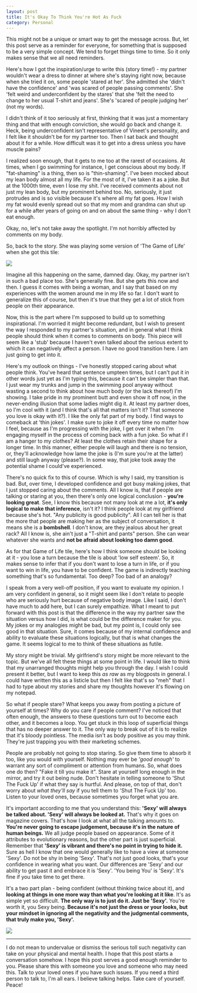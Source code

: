 ```yaml
---
layout: post
title: It's Okay To Think You're Hot As Fuck
category: Personal
---
```



This might not be a unique or smart way to get the message across. But, let this post serve as a reminder for everyone, for something that is supposed to be a very simple concept. We tend to forget things time to time. So it only makes sense that we all need reminders.

Here's how I got the inspiration/urge to write this (story time!) - my partner wouldn't wear a dress to dinner at where she's staying right now, because when she tried it on, some people 'stared at her'. She admitted she 'didn't have the confidence' and 'was scared of people passing comments'. She 'felt weird and underconfident by the stares' that she 'felt the need to change to her usual T-shirt and jeans'. She's 'scared of people judging her' (not my words).

I didn't think of it too seriously at first, thinking that it was just a momentary thing and that with enough conviction, she would go back and change it. Heck, being underconfident isn't representative of Vineet's personality, and I felt like it shouldn't be for my partner too. Then I sat back and thought about it for a while. How difficult was it to get into a dress unless you have muscle pains?

I realized soon enough, that it gets to me too at the rarest of occasions. At times, when I go swimming for instance, I get conscious about my body. If "fat-shaming" is a thing, then so is "thin-shaming". I've been mocked about my lean body almost all my life. For the most of it, I've taken it as a joke. But at the 1000th time, even I lose my shit. I've received comments about not just my lean body, but my prominent behind too. No, seriously, it just protrudes and is so visible because it's where all my fat goes. How I wish my fat would evenly spread out so that my mom and grandma can shut up for a while after years of going on and on about the same thing - why I don't eat enough.

Okay, no, let's not take away the spotlight. I'm not horribly affected by comments on my body.

So, back to the story. She was playing some version of 'The Game of Life' when she got this tile:

![](https://raw.githubusercontent.com/vineetjc/vineetjc.github.io/master/images/gameoflife.jpg)

Imagine all this happening on the same, damned day. Okay, my partner isn't in such a bad place too. She's generally fine. But she gets this now and then. I guess it comes with being a woman, and I say that based on my experiences with the women around me in my life so far. I don't want to generalize this of course, but then it's true that they get a lot of stick from people on their appearance.

Now, this is the part where I'm supposed to build up to something inspirational. I'm worried it might become redundant, but I wish to present the way I responded to my partner's situation, and in general what I think people should think when it comes to comments on body. This piece will seem like a 'stub' because I haven't even talked about the serious extent to which it can negatively affect a person. I have no good transition here. I am just going to get into it.

Here's my outlook on things - I've honestly stopped caring about what people think. You've heard that sentence umpteen times, but I can't put it in other words just yet as I'm typing this, because it can't be simpler than that. I just wear my trunks and jump in the swimming pool anyway without wasting a second to think about how much body (or the lack thereof) I'm showing. I take pride in my prominent butt and even show it off now, in the never-ending illusion that some ladies might dig it. At least my partner does, so I'm cool with it (and I think that's all that matters isn't it? That someone you love is okay with it?). I like the only fat part of my body. I find ways to comeback at 'thin jokes'. I make sure to joke it off every time no matter how I feel, because as I'm progressing with the joke, I get over it when I'm engaging myself in the process of coming back with a fun joke. So what if I am a hanger to my clothes? At least the clothes retain their shape for a longer time. In this manner, either people will laugh and there is no tension, or, they'll acknowledge how lame the joke is (I'm sure you're at the latter) and still laugh anyway (please?). In some way, that joke took away the potential shame I could've experienced.

There's no quick fix to this of course. Which is why I said, my transition is bad. But, over time, I developed confidence and got busy making jokes, that I just stopped caring about the comments. All I know is, that if people are talking or staring at you, then there's only one logical conclusion - **you're looking great**. See, I know this because not many look at me a lot, **it's only logical to make that inference**, isn't it? I think people look at my girlfriend because she's hot. "Any publicity is good publicity". All I can tell her is that the more that people are making her as the subject of conversation, it means she is a **bombshell**. I don't know, are they jealous about her great rack? All I know is, she ain't just a "T-shirt and pants" person. She can wear whatever she wants and **not be afraid about looking too damn good**.

As for that Game of Life tile, here's how I think someone should be looking at it - you lose a turn because the tile is about 'low self esteem'. So, it makes sense to infer that if you don't want to lose a turn in life, or if you want to win in life, you have to be confident. The game is indirectly teaching something that's so fundamental. Too deep? Too bad of an analogy?

I speak from a very well-off position, if you want to evaluate my opinion. I am very confident in general, so it might seem like I don't relate to people who are seriously hurt because of negative body image. Like I said, I don't have much to add here, but I can surely empathize. What I meant to put forward with this post is that the difference in the way my partner saw the situation versus how I did, is what could be the difference maker for you. My jokes or my analogies might be bad, but my point is, I could only see good in that situation. Sure, it comes because of my internal confidence and ability to evaluate these situations logically, but that is what changes the game. It seems logical to me to think of these situations as futile.

My story might be trivial. My girlfriend's story might be more relevant to the topic. But we've all felt these things at some point in life. I would like to think that my unarranged thoughts might help you through the day. I wish I could present it better, but I want to keep this *as raw* as my blogposts in general. I could have written this as a listicle but then I felt like that's so "meh" that I had to type about my stories and share my thoughts however it's flowing on my notepad.

So what if people stare? What keeps you away from posting a picture of yourself at times? Why do you care if people comment? I've noticed that often enough, the answers to these questions turn out to become each other, and it becomes a loop. You get stuck in this loop of superficial things that has no deeper answer to it. The only way to break out of it is to realize that it's bloody pointless. The media isn't as body positive as you may think. They're just trapping you with their marketing schemes.

People are probably not going to stop staring. So give them time to absorb it too, like you would with yourself. Nothing may ever be *'good enough'* to warrant any sort of compliment or attention from humans. So, what does one do then? "Fake it till you make it". Stare at yourself long enough in the mirror, and try it out being nude. Don't hesitate in telling someone to 'Shut The Fuck Up' if what they say is hurtful. And please, on top of that, don't worry about *what they'll say* if you tell them to 'Shut The Fuck Up' too. Listen to your loved ones, because sometimes you forget what you are.

It's important according to me that you understand this: **'Sexy' will always be talked about. 'Sexy' will always be looked at.** That's why it goes on magazine covers. That's how I look at what all the talking amounts to. **You're never going to escape judgement, because it's in the nature of human beings.** We all judge people based on appearance. Some of it attributes to evolutionary reasons, but the other part is just superficial. Remember that **'Sexy' is vibrant and there's no point in trying to hide it.** Sure as hell I know that one would generally like to have a view at someone 'Sexy'. Do not be shy in being 'Sexy'. That's not just good looks, that's your confidence in wearing what you want. Our differences are 'Sexy' and our ability to get past it and embrace it is 'Sexy'. 'You being You' is 'Sexy'. It's fine if you take time to get there.

It's a two part plan - being confident (without thinking twice about it), and **looking at things in one more way than what you're looking at it like**. It's as simple yet so difficult. **The only way is to just do it. Just be 'Sexy'.** You're worth it, you Sexy being. **Because it's not just the dress or your looks, but your mindset in ignoring all the negativity and the judgmental comments, that truly make you, 'Sexy'.**


![](https://raw.githubusercontent.com/vineetjc/vineetjc.github.io/master/images/hotasfuck.jpg)

---

I do not mean to undervalue or dismiss the serious toll such negativity can take on your physical and mental health. I hope that this post starts a conversation somehow. I hope this post serves a good enough reminder to you. Please share this with someone you love and someone who may need this. Talk to your loved ones if you have such issues. If you need a third person to talk to, I'm all ears. I believe talking helps. Take care of yourself. Peace!
